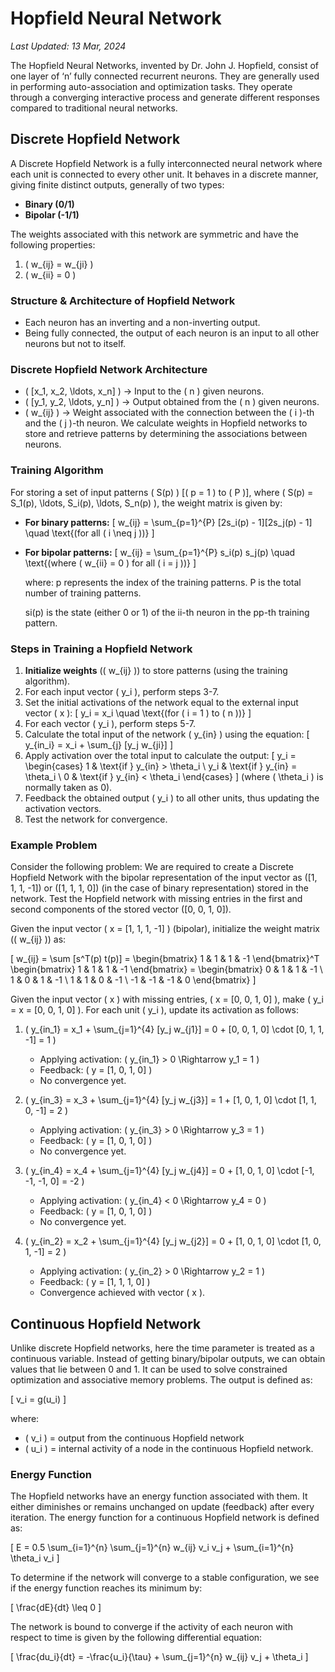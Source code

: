 # Hopfield Neural Network
*Last Updated: 13 Mar, 2024*

The Hopfield Neural Networks, invented by Dr. John J. Hopfield, consist of one layer of ‘n’ fully connected recurrent neurons. They are generally used in performing auto-association and optimization tasks. They operate through a converging interactive process and generate different responses compared to traditional neural networks.

## Discrete Hopfield Network

A Discrete Hopfield Network is a fully interconnected neural network where each unit is connected to every other unit. It behaves in a discrete manner, giving finite distinct outputs, generally of two types:

- **Binary (0/1)**
- **Bipolar (-1/1)**

The weights associated with this network are symmetric and have the following properties:

1. \( w_{ij} = w_{ji} \)
2. \( w_{ii} = 0 \)

### Structure & Architecture of Hopfield Network

- Each neuron has an inverting and a non-inverting output.
- Being fully connected, the output of each neuron is an input to all other neurons but not to itself.

### Discrete Hopfield Network Architecture

- \( [x_1, x_2, \ldots, x_n] \) -> Input to the \( n \) given neurons.
- \( [y_1, y_2, \ldots, y_n] \) -> Output obtained from the \( n \) given neurons.
- \( w_{ij} \) -> Weight associated with the connection between the \( i \)-th and the \( j \)-th neuron.
We calculate weights in Hopfield networks to store and retrieve patterns by determining the associations between neurons.

### Training Algorithm

For storing a set of input patterns \( S(p) \) [\( p = 1 \) to \( P \)], where \( S(p) = S_1(p), \ldots, S_i(p), \ldots, S_n(p) \), the weight matrix is given by:

- **For binary patterns:**
  \[
  w_{ij} = \sum_{p=1}^{P} [2s_i(p) - 1][2s_j(p) - 1] \quad \text{(for all \( i \neq j \))}
  \]

- **For bipolar patterns:**
  \[
  w_{ij} = \sum_{p=1}^{P} s_i(p) s_j(p) \quad \text{(where \( w_{ii} = 0 \) for all \( i = j \))}
  \]

  where:
    p represents the index of the training patterns.
    P is the total number of training patterns.

    si​(p) is the state (either 0 or 1) of the ii-th neuron in the pp-th training pattern.

### Steps in Training a Hopfield Network

1. **Initialize weights** (\( w_{ij} \)) to store patterns (using the training algorithm).
2. For each input vector \( y_i \), perform steps 3-7.
3. Set the initial activations of the network equal to the external input vector \( x \):
   \[
   y_i = x_i \quad \text{(for \( i = 1 \) to \( n \))}
   \]
4. For each vector \( y_i \), perform steps 5-7.
5. Calculate the total input of the network \( y_{in} \) using the equation:
   \[
   y_{in_i} = x_i + \sum_{j} [y_j w_{ji}]
   \]
6. Apply activation over the total input to calculate the output:
   \[
   y_i = 
   \begin{cases} 
   1 & \text{if } y_{in} > \theta_i \\
   y_i & \text{if } y_{in} = \theta_i \\
   0 & \text{if } y_{in} < \theta_i 
   \end{cases}
   \]
   (where \( \theta_i \) is normally taken as 0).
7. Feedback the obtained output \( y_i \) to all other units, thus updating the activation vectors.
8. Test the network for convergence.

### Example Problem

Consider the following problem: We are required to create a Discrete Hopfield Network with the bipolar representation of the input vector as \([1, 1, 1, -1]\) or \([1, 1, 1, 0]\) (in the case of binary representation) stored in the network. Test the Hopfield network with missing entries in the first and second components of the stored vector \([0, 0, 1, 0]\).

Given the input vector \( x = [1, 1, 1, -1] \) (bipolar), initialize the weight matrix (\( w_{ij} \)) as:

\[
w_{ij} = \sum [s^T(p) t(p)] = \begin{bmatrix} 1 & 1 & 1 & -1 \end{bmatrix}^T \begin{bmatrix} 1 & 1 & 1 & -1 \end{bmatrix} = 
\begin{bmatrix} 
0 & 1 & 1 & -1 \\ 
1 & 0 & 1 & -1 \\ 
1 & 1 & 0 & -1 \\ 
-1 & -1 & -1 & 0 
\end{bmatrix}
\]

Given the input vector \( x \) with missing entries, \( x = [0, 0, 1, 0] \), make \( y_i = x = [0, 0, 1, 0] \). For each unit \( y_i \), update its activation as follows:

1. \( y_{in_1} = x_1 + \sum_{j=1}^{4} [y_j w_{j1}] = 0 + [0, 0, 1, 0] \cdot [0, 1, 1, -1] = 1 \)
   - Applying activation: \( y_{in_1} > 0 \Rightarrow y_1 = 1 \)
   - Feedback: \( y = [1, 0, 1, 0] \)
   - No convergence yet.

2. \( y_{in_3} = x_3 + \sum_{j=1}^{4} [y_j w_{j3}] = 1 + [1, 0, 1, 0] \cdot [1, 1, 0, -1] = 2 \)
   - Applying activation: \( y_{in_3} > 0 \Rightarrow y_3 = 1 \)
   - Feedback: \( y = [1, 0, 1, 0] \)
   - No convergence yet.

3. \( y_{in_4} = x_4 + \sum_{j=1}^{4} [y_j w_{j4}] = 0 + [1, 0, 1, 0] \cdot [-1, -1, -1, 0] = -2 \)
   - Applying activation: \( y_{in_4} < 0 \Rightarrow y_4 = 0 \)
   - Feedback: \( y = [1, 0, 1, 0] \)
   - No convergence yet.

4. \( y_{in_2} = x_2 + \sum_{j=1}^{4} [y_j w_{j2}] = 0 + [1, 0, 1, 0] \cdot [1, 0, 1, -1] = 2 \)
   - Applying activation: \( y_{in_2} > 0 \Rightarrow y_2 = 1 \)
   - Feedback: \( y = [1, 1, 1, 0] \)
   - Convergence achieved with vector \( x \).

## Continuous Hopfield Network

Unlike discrete Hopfield networks, here the time parameter is treated as a continuous variable. Instead of getting binary/bipolar outputs, we can obtain values that lie between 0 and 1. It can be used to solve constrained optimization and associative memory problems. The output is defined as:

\[
v_i = g(u_i)
\]

where:
- \( v_i \) = output from the continuous Hopfield network
- \( u_i \) = internal activity of a node in the continuous Hopfield network.

### Energy Function

The Hopfield networks have an energy function associated with them. It either diminishes or remains unchanged on update (feedback) after every iteration. The energy function for a continuous Hopfield network is defined as:

\[
E = 0.5 \sum_{i=1}^{n} \sum_{j=1}^{n} w_{ij} v_i v_j + \sum_{i=1}^{n} \theta_i v_i
\]

To determine if the network will converge to a stable configuration, we see if the energy function reaches its minimum by:

\[
\frac{dE}{dt} \leq 0
\]

The network is bound to converge if the activity of each neuron with respect to time is given by the following differential equation:

\[
\frac{du_i}{dt} = -\frac{u_i}{\tau} + \sum_{j=1}^{n} w_{ij} v_j + \theta_i
\]

